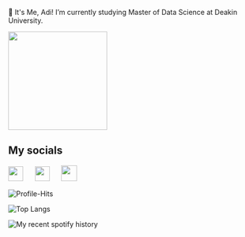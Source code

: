 🔭 It's Me, Adi! I’m currently studying Master of Data Science at Deakin University.

<a href="https://github.com/aditya-rajgor">
  <img height=200 align="center" src="https://github-readme-stats.vercel.app/api?username=aditya-rajgor&hide_rank=true&custom_title=My%20GitHub%20Stats&hide=contribs&show=reviews&show_icons=true&theme=dark#gh-dark-mode-only)](https://github.com/anuraghazra/github-readme-stats#gh-dark-mode-only" />
</a>

## My socials
<p align="left">

<a href="https://www.instagram.com/aditya__rajgor" target="_blank"><img height="30" src="https://cdn2.iconfinder.com/data/icons/social-icons-33/128/Instagram-1024.png?raw=true"></a>&nbsp;&nbsp;&nbsp;&nbsp;&nbsp;
<a href="https://www.linkedin.com/in/aditya-rajgor/" target="_blank"><img height="30" src="https://cdn2.iconfinder.com/data/icons/social-media-applications/64/social_media_applications_14-linkedin-1024.png?raw=true"></a>&nbsp;&nbsp;&nbsp;&nbsp;&nbsp;
<a href="mailto: adityarajgor88@gmail.com" target="_blank"><img height="32" src="https://cdn4.iconfinder.com/data/icons/social-media-logos-6/512/112-gmail_email_mail-1024.png?raw=true"></a>
</p>



![Profile-Hits](https://komarev.com/ghpvc/?username=aditya-rajgor&label=Profile-hits&color=blueviolet)

![Top Langs](https://github-readme-stats.vercel.app/api/top-langs/?username=aditya-rajgor&langs_count=4&hide_progress=true&title_color=ffffff&text_color=c9cacc&icon_color=2bbc8a&bg_color=1d1f21&card_width=400)

![My recent spotify history](https://spotify-recently-played-readme.vercel.app/api?user=mut5rkxxzpqpc2b14mvt25nj0&unique=true&count=3)

<link
  rel="stylesheet"
  href="https://cdn.jsdelivr.net/gh/dheereshagrwal/colored-icons@1.7.5/src/app/ci.min.css"
/>
